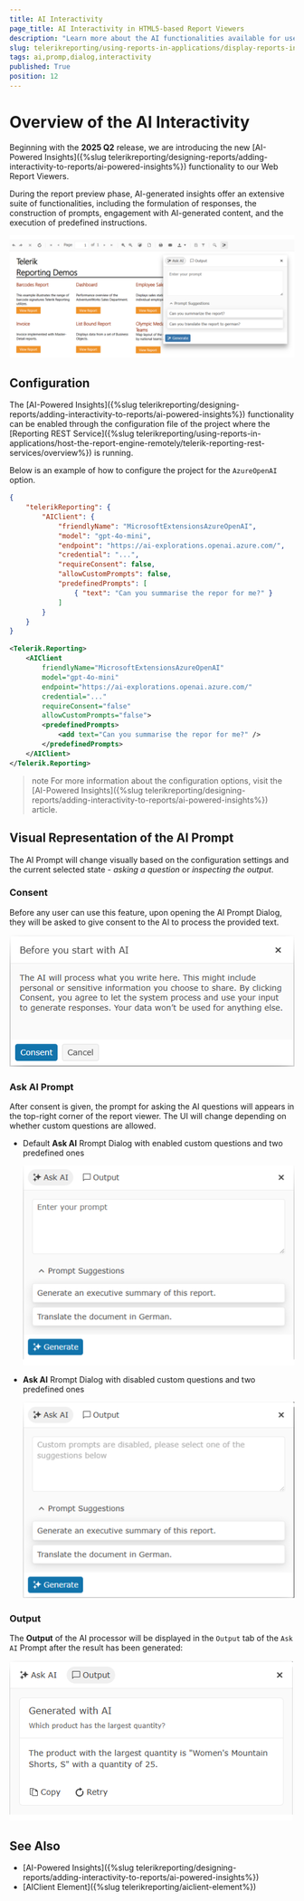 ```yaml
---
title: AI Interactivity
page_title: AI Interactivity in HTML5-based Report Viewers
description: "Learn more about the AI functionalities available for use in the HTML5-based Report Viewers in Telerik Reporting."
slug: telerikreporting/using-reports-in-applications/display-reports-in-applications/web-application/ai-interactivity
tags: ai,promp,dialog,interactivity
published: True
position: 12
---
```



# Overview of the AI Interactivity

Beginning with the **2025 Q2** release, we are introducing the new [AI-Powered Insights]({%slug telerikreporting/designing-reports/adding-interactivity-to-reports/ai-powered-insights%}) functionality to our Web Report Viewers.

During the report preview phase, AI-generated insights offer an extensive suite of functionalities, including the formulation of responses, the construction of prompts, engagement with AI-generated content, and the execution of predefined instructions.

![An image of the HTML5 Report Viewer with the AI-Powered Insights Dialog being opened](images/HTML5ReportViewer/ai-prompt-and-sass-viewer.png)

## Configuration

The [AI-Powered Insights]({%slug telerikreporting/designing-reports/adding-interactivity-to-reports/ai-powered-insights%}) functionality can be enabled through the configuration file of the project where the [Reporting REST Service]({%slug telerikreporting/using-reports-in-applications/host-the-report-engine-remotely/telerik-reporting-rest-services/overview%}) is running.

Below is an example of how to configure the project for the `AzureOpenAI` option.

````JSON
{
	"telerikReporting": {
		"AIClient": {
			"friendlyName": "MicrosoftExtensionsAzureOpenAI",
			"model": "gpt-4o-mini",
			"endpoint": "https://ai-explorations.openai.azure.com/",
			"credential": "...",
			"requireConsent": false,
			"allowCustomPrompts": false,
			"predefinedPrompts": [
				{ "text": "Can you summarise the repor for me?" }
			]
		}
	}
}
````
````XML
<Telerik.Reporting>
	<AIClient
		friendlyName="MicrosoftExtensionsAzureOpenAI"
		model="gpt-4o-mini"
		endpoint="https://ai-explorations.openai.azure.com/"
		credential="..."
		requireConsent="false"
		allowCustomPrompts="false">
		<predefinedPrompts>
			<add text="Can you summarise the repor for me?" />
		</predefinedPrompts>
	</AIClient>
</Telerik.Reporting>
````

>note For more information about the configuration options, visit the [AI-Powered Insights]({%slug telerikreporting/designing-reports/adding-interactivity-to-reports/ai-powered-insights%}) article. 

## Visual Representation of the AI Prompt

The AI Prompt will change visually based on the configuration settings and the current selected state - *asking a question* or *inspecting the output*.

### Consent

Before any user can use this feature, upon opening the AI Prompt Dialog, they will be asked to give consent to the AI to process the provided text.

![An Image of how the AI Prompt Consent Dialog Appears in the HTML5-based Report Viewers](images/HTML5ReportViewer/ai-consent.png)

### Ask AI Prompt

After consent is given, the prompt for asking the AI questions will appears in the top-right corner of the report viewer. The UI will change depending on whether custom questions are allowed.

- Default **Ask AI** Rrompt Dialog with enabled custom questions and two predefined ones

	![An Image of how the Ask AI Prompt will look with enabled custom questions and two predefined ones in the HTML5-based Report Viewers](images/HTML5ReportViewer/ai-prompt.png)

- **Ask AI** Rrompt Dialog with disabled custom questions and two predefined ones

	![An Image of how the Ask AI Prompt will look with disabled custom questions and two predefined ones in the HTML5-based Report Viewers](images/HTML5ReportViewer/ai-disabled-customPromt.png)

### Output

The **Output** of the AI processor will be displayed in the `Output` tab of the `Ask AI` Prompt after the result has been generated:

![An Image of how the Ask AI Prompt will look when the output has been generated in the HTML5-based Report Viewers](images/HTML5ReportViewer/ai-output.png)
## See Also

* [AI-Powered Insights]({%slug telerikreporting/designing-reports/adding-interactivity-to-reports/ai-powered-insights%})
* [AIClient Element]({%slug telerikreporting/aiclient-element%})